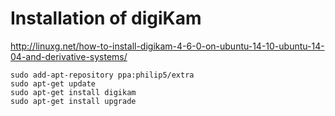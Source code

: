 # Installation of digiKam

http://linuxg.net/how-to-install-digikam-4-6-0-on-ubuntu-14-10-ubuntu-14-04-and-derivative-systems/

```
sudo add-apt-repository ppa:philip5/extra
sudo apt-get update
sudo apt-get install digikam
sudo apt-get install upgrade
```
